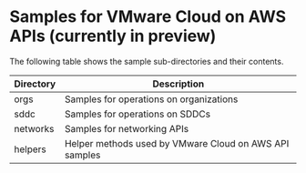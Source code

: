 # Samples for VMware Cloud on AWS APIs (currently in preview)

The following table shows the sample sub-directories and their contents.

Directory       | Description
----------------| -------------
orgs            | Samples for operations on organizations
sddc            | Samples for operations on SDDCs
networks        | Samples for networking APIs
helpers         | Helper methods used by VMware Cloud on AWS API samples